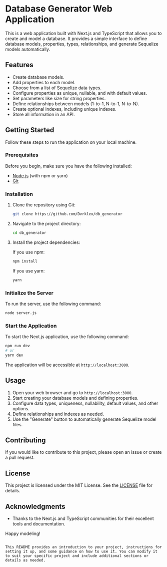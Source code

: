 # Database Generator Web Application

This is a web application built with Next.js and TypeScript that allows you to create and model a database. It provides a simple interface to define database models, properties, types, relationships, and generate Sequelize models automatically.

## Features

- Create database models.
- Add properties to each model.
- Choose from a list of Sequelize data types.
- Configure properties as unique, nullable, and with default values.
- Set parameters like size for string properties.
- Define relationships between models (1-to-1, N-to-1, N-to-N).
- Create optional indexes, including unique indexes.
- Store all information in an API.

## Getting Started

Follow these steps to run the application on your local machine.

### Prerequisites

Before you begin, make sure you have the following installed:

- [Node.js](https://nodejs.org/) (with npm or yarn)
- [Git](https://git-scm.com/)

### Installation

1. Clone the repository using Git:

   ```bash
   git clone https://github.com/Dvrklex/db_generator
   ```

2. Navigate to the project directory:

   ```bash
   cd db_generator
   ```

3. Install the project dependencies:

   If you use npm:

   ```bash
   npm install
   ```

   If you use yarn:

   ```bash
   yarn
   ```

### Initialize the Server

To run the server, use the following command:

```bash
node server.js
```

### Start the Application

To start the Next.js application, use the following command:

```bash
npm run dev
# or
yarn dev
```

The application will be accessible at `http://localhost:3000`.

## Usage

1. Open your web browser and go to `http://localhost:3000`.
2. Start creating your database models and defining properties.
3. Configure data types, uniqueness, nullability, default values, and other options.
4. Define relationships and indexes as needed.
5. Use the "Generate" button to automatically generate Sequelize model files.

## Contributing

If you would like to contribute to this project, please open an issue or create a pull request.

## License

This project is licensed under the MIT License. See the [LICENSE](LICENSE) file for details.

## Acknowledgments

- Thanks to the Next.js and TypeScript communities for their excellent tools and documentation.

Happy modeling!
```

This README provides an introduction to your project, instructions for setting it up, and some guidance on how to use it. You can modify it to suit your specific project and include additional sections or details as needed.